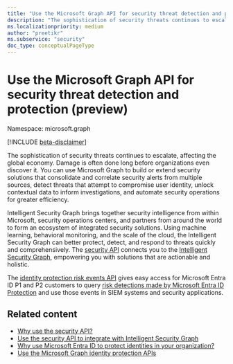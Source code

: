 ```yaml
---
title: "Use the Microsoft Graph API for security threat detection and protection (preview)"
description: "The sophistication of security threats continues to escalate, affecting the global economy. Damage is often done long before organizations even discover it. You can use Microsoft Graph to build or extend security solutions that consolidate and correlate security alerts from multiple sources, detect threats that attempt to compromise user identity, unlock contextual data to inform investigations, and automate security operations for greater efficiency."
ms.localizationpriority: medium
author: "preetikr"
ms.subservice: "security"
doc_type: conceptualPageType
---
```


# Use the Microsoft Graph API for security threat detection and protection (preview)

Namespace: microsoft.graph

[!INCLUDE [beta-disclaimer](../../includes/beta-disclaimer.md)]

The sophistication of security threats continues to escalate, affecting the global economy. Damage is often done long before organizations even discover it. You can use Microsoft Graph to build or extend security solutions that consolidate and correlate security alerts from multiple sources, detect threats that attempt to compromise user identity, unlock contextual data to inform investigations, and automate security operations for greater efficiency.

Intelligent Security Graph brings together security intelligence from within Microsoft, security operations centers, and partners from around the world to form an ecosystem of integrated security solutions. Using machine learning, behavioral monitoring, and the scale of the cloud, the Intelligent Security Graph can better protect, detect, and respond to threats quickly and comprehensively. The [security API](security-api-overview.md) connects you to the [Intelligent Security Graph](https://www.microsoft.com/security/intelligence-security-api), empowering you with solutions that are actionable and holistic.

The [identity protection risk events API](identityprotection-overview.md) gives easy access for Microsoft Entra ID P1 and P2 customers to query [risk detections made by Microsoft Entra ID Protection](/azure/active-directory/active-directory-identityprotection-graph-getting-started) and use those events in SIEM systems and security applications.

## Related content

- [Why use the security API?](/graph/security-concept-overview#why-use-the-security-api-and-connect-with-microsoft-intelligent-security-graph)
- [Use the security API to integrate with Intelligent Security Graph](security-api-overview.md)
- [Why use Microsoft Entra ID to protect identities in your organization?](/graph/security-concept-overview#why-use-azure-ad-to-protect-identities-in-your-organization)
- [Use the Microsoft Graph identity protection APIs](identityprotection-overview.md)
